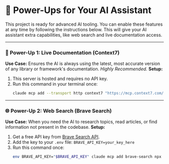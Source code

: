 # 🚀 Power-Ups for Your AI Assistant

This project is ready for advanced AI tooling. You can enable these features at any time by following the instructions below. This will give your AI assistant extra capabilities, like web search and live documentation access.

---

### 🧠 Power-Up 1: Live Documentation (Context7)
**Use Case:** Ensures the AI is always using the latest, most accurate version of any library or framework's documentation. *Highly Recommended.*
**Setup:**
1.  This server is hosted and requires no API key.
2.  Run this command in your terminal once:
    ```bash
    claude mcp add --transport http context7 "https://mcp.context7.com/mcp"
    ```

---

### 🌐 Power-Up 2: Web Search (Brave Search)
**Use Case:** When you need the AI to research topics, read articles, or find information not present in the codebase.
**Setup:**
1.  Get a free API key from [Brave Search API](https://brave.com/search/api/).
2.  Add the key to your `.env` file: `BRAVE_API_KEY=your_key_here`
3.  Run this command once:
    ```bash
    env BRAVE_API_KEY="$BRAVE_API_KEY" claude mcp add brave-search npx "-y" "@modelcontextprotocol/server-brave-search"
    ```